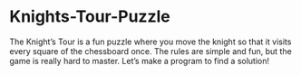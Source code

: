 # Knights-Tour-Puzzle
The Knight’s Tour is a fun puzzle where you move the knight so that it visits every square of the chessboard once. The rules are simple and fun, but the game is really hard to master. Let’s make a program to find a solution!
